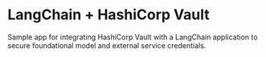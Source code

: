 # LangChain + HashiCorp Vault

Sample app for integrating HashiCorp Vault with a LangChain application to secure foundational model and external service credentials.

